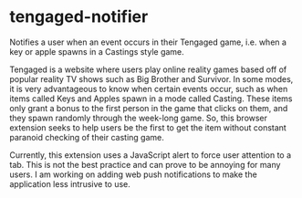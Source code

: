 # tengaged-notifier
Notifies a user when an event occurs in their Tengaged game, i.e. when a key or apple spawns in a Castings style game.

Tengaged is a website where users play online reality games based off of popular reality TV shows such as Big Brother and Survivor.
In some modes, it is very advantageous to know when certain events occur, such as when items called Keys and Apples spawn in a mode called Casting.
These items only grant a bonus to the first person in the game that clicks on them, and they spawn randomly through the week-long game. 
So, this browser extension seeks to help users be the first to get the item without constant paranoid checking of their casting game.

Currently, this extension uses a JavaScript alert to force user attention to a tab. This is not the best practice and can prove to be annoying for many users. I am working on adding web push notifications to make the application less intrusive to use.
